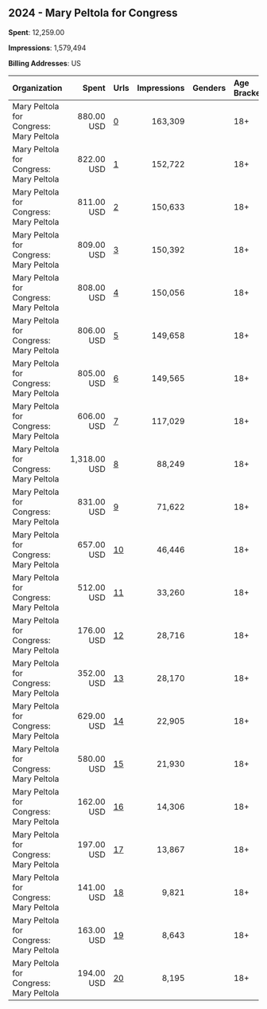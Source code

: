 ## 2024 - Mary Peltola for Congress 
**Spent**: 12,259.00

**Impressions**: 1,579,494

**Billing Addresses**: US

|Organization|Spent|Urls|Impressions|Genders|Age Brackets|Country Codes|
|:---|---:|:---|---:|:---|:---|:---|
|Mary Peltola for Congress: Mary Peltola|880.00 USD|[0](https://www.snap.com/political-ads/asset/6cf8b17670898fbf5970d0ec1bc992bfe85003286487503861d7e6bec8c8796a?mediaType=jpeg)|163,309||18+|united states|
|Mary Peltola for Congress: Mary Peltola|822.00 USD|[1](https://www.snap.com/political-ads/asset/028239bd7341b177fb62a5205f53685a5bc8035a607443b70dfef806b1bc83ed?mediaType=png)|152,722||18+|united states|
|Mary Peltola for Congress: Mary Peltola|811.00 USD|[2](https://www.snap.com/political-ads/asset/d87cacbf5f8cd8e4b4b8af65f8af2d3396a5cd9440d3b859a9c0b598a4614d06?mediaType=png)|150,633||18+|united states|
|Mary Peltola for Congress: Mary Peltola|809.00 USD|[3](https://www.snap.com/political-ads/asset/6e5f7a98fdf54366329873333ca03af847df5eb112c35866ea011830229a9387?mediaType=png)|150,392||18+|united states|
|Mary Peltola for Congress: Mary Peltola|808.00 USD|[4](https://www.snap.com/political-ads/asset/d305fb3a9a0287aca6d3317570fa181cdb91b20c8813a5c6aebe78177ec1be3e?mediaType=png)|150,056||18+|united states|
|Mary Peltola for Congress: Mary Peltola|806.00 USD|[5](https://www.snap.com/political-ads/asset/d26fe8659ea5478e165b84346d72ff1fbd37227e64087e5e2ed826fbf0ec2056?mediaType=png)|149,658||18+|united states|
|Mary Peltola for Congress: Mary Peltola|805.00 USD|[6](https://www.snap.com/political-ads/asset/aac646e38cf162b2cc9b5921696b61b2268e3f2137e92af342f132325b56daa8?mediaType=png)|149,565||18+|united states|
|Mary Peltola for Congress: Mary Peltola|606.00 USD|[7](https://www.snap.com/political-ads/asset/f112f76f7edafe99122f3e85e709a997874bb5dcbdbba457d2a7ef0e251656c7?mediaType=png)|117,029||18+|united states|
|Mary Peltola for Congress: Mary Peltola|1,318.00 USD|[8](https://www.snap.com/political-ads/asset/335ba440bdef021fb460a81b24eab2531170e5933fb37cc9cbf78b65f8a377ab?mediaType=png)|88,249||18+|united states|
|Mary Peltola for Congress: Mary Peltola|831.00 USD|[9](https://www.snap.com/political-ads/asset/335ba440bdef021fb460a81b24eab2531170e5933fb37cc9cbf78b65f8a377ab?mediaType=png)|71,622||18+|united states|
|Mary Peltola for Congress: Mary Peltola|657.00 USD|[10](https://www.snap.com/political-ads/asset/336f52d779ce1ff045406add6d541a8636359701d4376d2fe125f9e951629181?mediaType=jpeg)|46,446||18+|united states|
|Mary Peltola for Congress: Mary Peltola|512.00 USD|[11](https://www.snap.com/political-ads/asset/336f52d779ce1ff045406add6d541a8636359701d4376d2fe125f9e951629181?mediaType=jpeg)|33,260||18+|united states|
|Mary Peltola for Congress: Mary Peltola|176.00 USD|[12](https://www.snap.com/political-ads/asset/f8c03653cf3a0c19c81c3d054cf535115f55b0a42b3d3308e78225310c4bbd35?mediaType=png)|28,716||18+|united states|
|Mary Peltola for Congress: Mary Peltola|352.00 USD|[13](https://www.snap.com/political-ads/asset/829a4ebb43008094bc46e144229ad3ad59abca044e337038e688590f7730ff7a?mediaType=png)|28,170||18+|united states|
|Mary Peltola for Congress: Mary Peltola|629.00 USD|[14](https://www.snap.com/political-ads/asset/336f52d779ce1ff045406add6d541a8636359701d4376d2fe125f9e951629181?mediaType=jpeg)|22,905||18+|united states|
|Mary Peltola for Congress: Mary Peltola|580.00 USD|[15](https://www.snap.com/political-ads/asset/335ba440bdef021fb460a81b24eab2531170e5933fb37cc9cbf78b65f8a377ab?mediaType=png)|21,930||18+|united states|
|Mary Peltola for Congress: Mary Peltola|162.00 USD|[16](https://www.snap.com/political-ads/asset/829a4ebb43008094bc46e144229ad3ad59abca044e337038e688590f7730ff7a?mediaType=png)|14,306||18+|united states|
|Mary Peltola for Congress: Mary Peltola|197.00 USD|[17](https://www.snap.com/political-ads/asset/26f165893d8baad35d1402c54882c410aaa0506648ef3caeb355e69335642173?mediaType=png)|13,867||18+|united states|
|Mary Peltola for Congress: Mary Peltola|141.00 USD|[18](https://www.snap.com/political-ads/asset/06f14a284a45141531f4a683af855fc1377d5f4d76aa5c244b7bf863bb4b8f32?mediaType=png)|9,821||18+|united states|
|Mary Peltola for Congress: Mary Peltola|163.00 USD|[19](https://www.snap.com/political-ads/asset/26f165893d8baad35d1402c54882c410aaa0506648ef3caeb355e69335642173?mediaType=png)|8,643||18+|united states|
|Mary Peltola for Congress: Mary Peltola|194.00 USD|[20](https://www.snap.com/political-ads/asset/06f14a284a45141531f4a683af855fc1377d5f4d76aa5c244b7bf863bb4b8f32?mediaType=png)|8,195||18+|united states|
